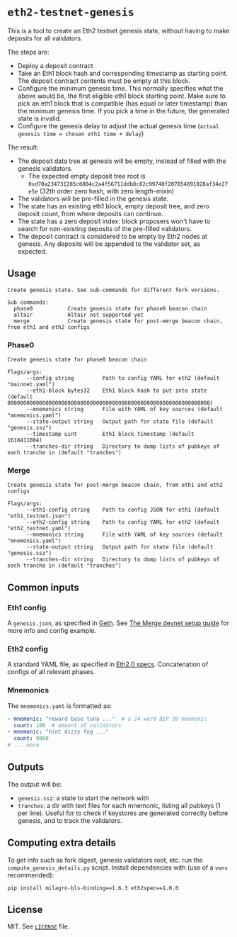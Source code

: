 # `eth2-testnet-genesis`

This is a tool to create an Eth2 testnet genesis state, without having to make deposits for all validators.

The steps are:
- Deploy a deposit contract
- Take an Eth1 block hash and corresponding timestamp as starting point. The deposit contract contents must be empty at this block.
- Configure the minimum genesis time. This normally specifies what the above would be, the first eligible eth1 block starting point.
  Make sure to pick an eth1 block that is compatible (has equal or later timestamp) than the minimum genesis time.
  If you pick a time in the future, the generated state is invalid.
- Configure the genesis delay to adjust the actual genesis time (`actual genesis time = chosen eth1 time + delay`)

The result:
- The deposit data tree at genesis will be empty, instead of filled with the genesis validators.
  - The expected empty deposit tree root is `0xd70a234731285c6804c2a4f56711ddb8c82c99740f207854891028af34e27e5e`  (32th order zero hash, with zero length-mixin)
- The validators will be pre-filled in the genesis state.
- The state has an existing eth1 block, empty deposit tree, and zero deposit count, from where deposits can continue.
- The state has a zero deposit index: block proposers won't have to search for non-existing deposits of the pre-filled validators.
- The deposit contract is considered to be empty by Eth2 nodes at genesis. Any deposits will be appended to the validator set, as expected.

## Usage

```
Create genesis state. See sub-commands for different fork versions.

Sub commands:
  phase0           Create genesis state for phase0 beacon chain
  altair           Altair not supported yet
  merge            Create genesis state for post-merge beacon chain, from eth1 and eth2 configs
```

### Phase0

```
Create genesis state for phase0 beacon chain

Flags/args:
      --config string         Path to config YAML for eth2 (default "mainnet.yaml")
      --eth1-block bytes32    Eth1 block hash to put into state (default 0000000000000000000000000000000000000000000000000000000000000000)
      --mnemonics string      File with YAML of key sources (default "mnemonics.yaml")
      --state-output string   Output path for state file (default "genesis.ssz")
      --timestamp uint        Eth1 block timestamp (default 1618411084)
      --tranches-dir string   Directory to dump lists of pubkeys of each tranche in (default "tranches")

```

### Merge

```
Create genesis state for post-merge beacon chain, from eth1 and eth2 configs

Flags/args:
      --eth1-config string    Path to config JSON for eth1 (default "eth1_testnet.json")
      --eth2-config string    Path to config YAML for eth2 (default "eth2_testnet.yaml")
      --mnemonics string      File with YAML of key sources (default "mnemonics.yaml")
      --state-output string   Output path for state file (default "genesis.ssz")
      --tranches-dir string   Directory to dump lists of pubkeys of each tranche in (default "tranches")
```

## Common inputs

### Eth1 config

A `genesis.json`, as specified in [Geth](https://github.com/ethereum/go-ethereum/blob/a50251e6cbfecfaf26040d42c70d2812bc422a4a/core/genesis.go#L49).
See [The Merge devnet setup guide](https://notes.ethereum.org/@protolambda/merge-devnet-setup-guide) for more info and config example.

### Eth2 config

A standard YAML file, as specified in [Eth2.0 specs](https://github.com/ethereum/eth2.0-specs/tree/dev/configs). Concatenation of configs of all relevant phases.

### Mnemonics

The `mnemonics.yaml` is formatted as:

```yaml
- mnemonic: "reward base tuna ..."  # a 24 word BIP 39 mnemonic
  count: 100  # amount of validators
- mnemonic: "hint dizzy fog ..."
  count: 9000
# ... more
```

## Outputs

The output will be:
- `genesis.ssz`: a state to start the network with
- `tranches`: a dir with text files for each mnemonic, listing all pubkeys (1 per line).
  Useful for to check if keystores are generated correctly before genesis, and to track the validators.

## Computing extra details

To get info such as fork digest, genesis validators root, etc. run the `compute_genesis_details.py` script.
Install dependencies with (use of a `venv` recommended):
```
pip install milagro-bls-binding==1.6.3 eth2spec==1.0.0
```

## License

MIT. See [`LICENSE`](./LICENSE) file.

